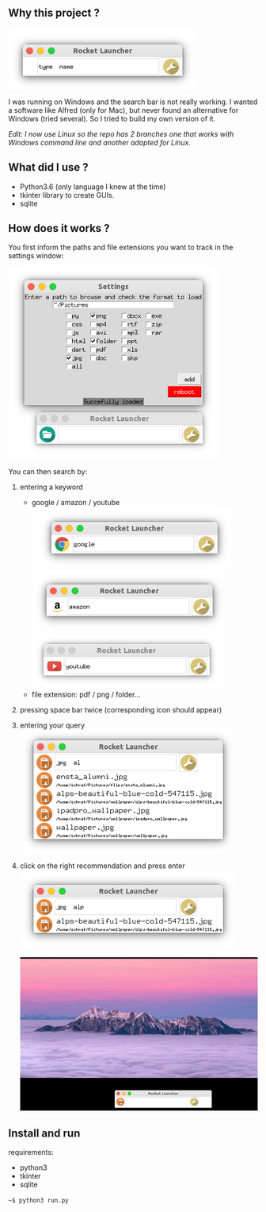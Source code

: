 ## Why this project ?

![app preview](./landing.png)

I was running on Windows and the search bar is not really working.
I wanted a software like Alfred (only for Mac), but never found an alternative for Windows (tried several).
So I tried to build my own version of it.

_Edit: I now use Linux so the repo has 2 branches one that works with Windows command line and another adapted for Linux._

## What did I use ?

- Python3.6 (only language I knew at the time)
- tkinter library to create GUIs.
- sqlite

## How does it works ?

You first inform the paths and file extensions you want to track in the settings window:

![app preview](./loading_new_paths.png)

You can then search by:

1. entering a keyword
   - google / amazon / youtube
     ![app preview](./google.png)
     ![app preview](./amazon.png)
     ![app preview](./youtube.png)
   - file extension: pdf / png / folder...
2. pressing space bar twice (corresponding icon should appear)
3. entering your query
   ![app preview](./recommendations.png)
4. click on the right recommendation and press enter
   ![app preview](./query.png)

   ![app preview](./alps_demo.png)

## Install and run

requirements:

- python3
- tkinter
- sqlite

`~$ python3 run.py`
